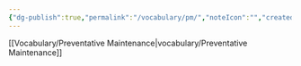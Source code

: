 ```yaml
---
{"dg-publish":true,"permalink":"/vocabulary/pm/","noteIcon":"","created":"2025-02-07T11:32:01.019-06:00"}
---
```


[[Vocabulary/Preventative Maintenance\|vocabulary/Preventative Maintenance]]
